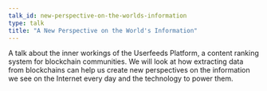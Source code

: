 ```yaml
---
talk_id: new-perspective-on-the-worlds-information
type: talk
title: "A New Perspective on the World's Information"
---
```


A talk about the inner workings of the Userfeeds Platform, a content ranking system for blockchain communities. We will look at how extracting data from blockchains can help us create new perspectives on the information we see on the Internet every day and the technology to power them.
